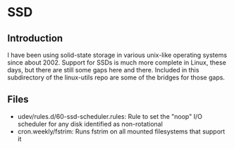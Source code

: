 # SSD

## Introduction

I have been using solid-state storage in various unix-like operating
systems since about 2002. Support for SSDs is much more complete in
Linux, these days, but there are still some gaps here and there.
Included in this subdirectory of the linux-utils repo are some of the
bridges for those gaps.

## Files

* udev/rules.d/60-ssd-scheduler.rules: Rule to set the "noop" I/O
  scheduler for any disk identified as non-rotational
* cron.weekly/fstrim: Runs fstrim on all mounted filesystems that
  support it
